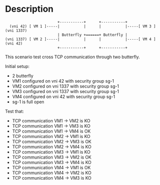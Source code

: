 # Description

```
                        +-----------+      +-----------+
  (vni 42) [ VM 1 ]-----|           |      |           |-----[ VM 3 ] (vni 1337)
                        | Butterfly +======+ Butterfly |
(vni 1337) [ VM 2 ]-----|           |      |           |-----[ VM 4 ] (vni 42)
                        +-----------+      +-----------+

```

This scenario test cross TCP communication through two butterfly.

Initial setup:
- 2 butterfly
- VM1 configured on vni 42 with security group sg-1
- VM2 configured on vni 1337 with security group sg-1
- VM3 configured on vni 1337 with security group sg-1
- VM4 configured on vni 42 with security group sg-1
- sg-1 is full open

Test that:
- TCP communication VM1 -> VM2 is KO
- TCP communication VM1 -> VM3 is KO
- TCP communication VM1 -> VM4 is OK
- TCP communication VM2 -> VM1 is KO
- TCP communication VM2 -> VM3 is OK
- TCP communication VM2 -> VM4 is KO
- TCP communication VM3 -> VM1 is KO
- TCP communication VM3 -> VM2 is OK
- TCP communication VM3 -> VM4 is KO
- TCP communication VM4 -> VM1 is OK
- TCP communication VM4 -> VM2 is KO
- TCP communication VM4 -> VM3 is KO
